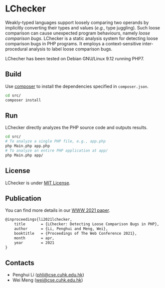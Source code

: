 # LChecker

Weakly-typed languages support loosely comparing two operands by implicitly converting their types and values (*e.g.,* type juggling). Such loose comparison can cause unexpected program behaviours, namely *loose comparison bugs*. LChecker is a static analysis system for detecting loose comparison bugs in PHP programs. It employs a context-sensitive inter-procedural analysis to label loose comparison bugs. 

LChecher has been tested on Debian GNU/Linux 9.12 running PHP7. 

## Build

Use [composer](https://getcomposer.org/) to install the dependencies specified in `composer.json`. 

```sh
cd src/
composer install
```

## Run

LChecker directly analyzes the PHP source code and outputs results. 

```sh
cd src/
# To analyze a single PHP file, e.g., app.php
php Main.php app.php
# To analyze an entire PHP application at app/
php Main.php app/
```

## License

LChecker is under [MIT License](LICENSE).

## Publication

You can find more details in our [WWW 2021 paper](https://seclab.cse.cuhk.edu.hk/papers/www21_lchecker.pdf).

```tex
@inproceedings{li2021lchecker,
    title       = {LChecker: Detecting Loose Comparison Bugs in PHP},
    author      = {Li, Penghui and Meng, Wei},
    booktitle   = {Proceedings of The Web Conference 2021},
    month       = apr,
    year        = 2021
}
```

## Contacts

- Penghui Li (<phli@cse.cuhk.edu.hk>)
- Wei Meng (<wei@cse.cuhk.edu.hk>)


